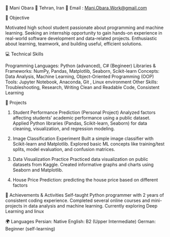 💼 Mani Obara
📍 Tehran, Iran
📧 Email : Mani.Obara.Work@gmail.com

🎯 Objective

Motivated high school student passionate about programming and machine learning. Seeking an internship opportunity to gain hands-on experience in real-world software development and data-related projects. Enthusiastic about learning, teamwork, and building useful, efficient solutions.

💻 Technical Skills

Programming Languages: Python (advanced), C# (Begineer)
Libraries & Frameworks: NumPy, Pandas, Matplotlib, Seaborn, Scikit-learn
Concepts: Data Analysis, Machine Learning, Object-Oriented Programming (OOP)
Tools: Jupyter Notebook, Anaconda, Git , Linux environment
Other Skills: Troubleshooting, Research, Writing Clean and Readable Code, Consistent Learning

🧠 Projects

1. Student Performance Prediction (Personal Project)
Analyzed factors affecting students’ academic performance using a public dataset.
Applied Python libraries (Pandas, Scikit-learn, Seaborn) for data cleaning, visualization, and regression modeling.

2. Image Classification Experiment
Built a simple image classifier with Scikit-learn and Matplotlib.
Explored basic ML concepts like training/test splits, model evaluation, and confusion matrices.

3. Data Visualization Practice
Practiced data visualization on public datasets from Kaggle.
Created informative graphs and charts using Seaborn and Matplotlib.

4. House Price Prediction:
predicting the house price based on different factors

🚀 Achievements & Activities
Self-taught Python programmer with 2 years of consistent coding experience.
Completed several online courses and mini-projects in data analysis and machine learning.
Currently exploring Deep Learning and linux

🌍 Languages
Persian: Native
English: B2 (Upper Intermediate)
German: Beginner (self-learning)
